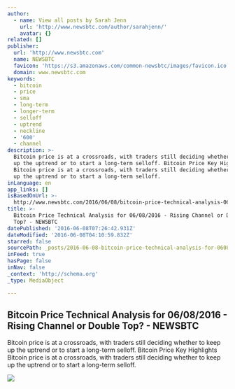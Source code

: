 ```yaml
---
author:
  - name: View all posts by Sarah Jenn
    url: 'http://www.newsbtc.com/author/sarahjenn/'
    avatar: {}
related: []
publisher:
  url: 'http://www.newsbtc.com'
  name: NEWSBTC
  favicon: 'https://s3.amazonaws.com/common-newsbtc/images/favicon.ico'
  domain: www.newsbtc.com
keywords:
  - bitcoin
  - price
  - sma
  - long-term
  - longer-term
  - selloff
  - uptrend
  - neckline
  - '600'
  - channel
description: >-
  Bitcoin price is at a crossroads, with traders still deciding whether to keep
  up the uptrend or to start a long-term selloff. Bitcoin Price Key Highlights
  Bitcoin price is at a crossroads, with traders still deciding whether to keep
  up the uptrend or to start a long-term selloff.
inLanguage: en
app_links: []
isBasedOnUrl: >-
  http://www.newsbtc.com/2016/06/08/bitcoin-price-technical-analysis-06082016-rising-channel-double-top/
title: >-
  Bitcoin Price Technical Analysis for 06/08/2016 - Rising Channel or Double
  Top? - NEWSBTC
datePublished: '2016-06-08T07:26:42.931Z'
dateModified: '2016-06-08T04:10:59.832Z'
starred: false
sourcePath: _posts/2016-06-08-bitcoin-price-technical-analysis-for-06082016-rising-cha.md
inFeed: true
hasPage: false
inNav: false
_context: 'http://schema.org'
_type: MediaObject

---
```

<article style=""><h1>Bitcoin Price Technical Analysis for 06/08/2016 - Rising Channel or Double Top? - NEWSBTC</h1><p>Bitcoin price is at a crossroads, with traders still deciding whether to keep up the uptrend or to start a long-term selloff. Bitcoin Price Key Highlights Bitcoin price is at a crossroads, with traders still deciding whether to keep up the uptrend or to start a long-term selloff.</p><img src="http://s3.amazonaws.com/main-newsbtc-images/2016/06/08044218/160608_bitcoin.png" /></article>